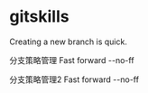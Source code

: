 # gitskills
Creating a new branch is quick.

分支策略管理 Fast forward --no-ff

分支策略管理2 Fast forward --no-ff